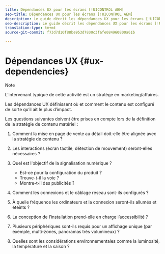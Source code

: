 ```yaml
---
title: Dépendances UX pour les écrans [!UICONTROL AEM]
seo-title: Dépendances UX pour les écrans [!UICONTROL AEM]
description: Le guide décrit les dépendances UX pour les écrans [!UICONTROL AEM]
seo-description: Le guide décrit les dépendances UX pour les écrans [!UICONTROL AEM]
translation-type: tm+mt
source-git-commit: f73d7d10f88be953d7800c3fafe084960800a61b

---
```



# Dépendances UX {#ux-dependencies}

>[!NOTE]
>
>L’intervenant typique de cette activité est un stratège en marketing/affaires.

Les dépendances UX définissent où et comment le contenu est configuré de sorte qu’il ait le plus d’impact.

Les questions suivantes doivent être prises en compte lors de la définition de la stratégie de contenu matériel :

1. Comment la mise en page de vente au détail doit-elle être alignée avec la stratégie de contenu ?

1. Les interactions (écran tactile, détection de mouvement) seront-elles nécessaires ?

1. Quel est l'objectif de la signalisation numérique ?

   * Est-ce pour la configuration du produit ?
   * Trouve-t-il la voie ?
   * Montre-t-il des publicités ?

1. Comment les connexions et le câblage réseau sont-ils configurés ?

1. À quelle fréquence les ordinateurs et la connexion seront-ils allumés et éteints ?

1. La conception de l’installation prend-elle en charge l’accessibilité ?

1. Plusieurs périphériques sont-ils requis pour un affichage unique (par exemple, multi-zones, panoramas très volumineux) ?

1. Quelles sont les considérations environnementales comme la luminosité, la température et la saison ?


